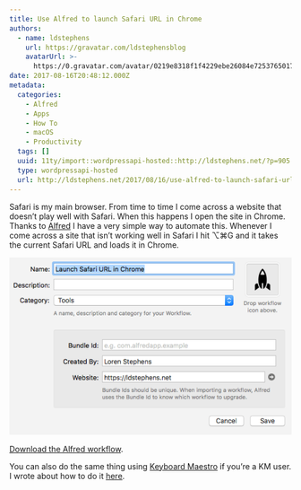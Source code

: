 ```yaml
---
title: Use Alfred to launch Safari URL in Chrome
authors:
  - name: ldstephens
    url: https://gravatar.com/ldstephensblog
    avatarUrl: >-
      https://0.gravatar.com/avatar/0219e8318f1f4229ebe26084e7253765017f43ca0c631be37dc6d0b8ad6e40a4?s=96&d=identicon&r=G
date: 2017-08-16T20:48:12.000Z
metadata:
  categories:
    - Alfred
    - Apps
    - How To
    - macOS
    - Productivity
  tags: []
  uuid: 11ty/import::wordpressapi-hosted::http://ldstephens.net/?p=905
  type: wordpressapi-hosted
  url: http://ldstephens.net/2017/08/16/use-alfred-to-launch-safari-url-in-chrome/
---
```

Safari is my main browser. From time to time I come across a website that doesn’t play well with Safari. When this happens I open the site in Chrome. Thanks to [Alfred](https://www.alfredapp.com/) I have a very simple way to automate this. Whenever I come across a site that isn’t working well in Safari I hit ⌥⌘G and it takes the current Safari URL and loads it in Chrome.

![](assets/screenshot-of-alfred-preferenc-1FBuewylQgWX.png)

[Download the Alfred workflow](https://ldstepblog.wordpress.com/wp-content/uploads/2017/08/launch-safari-url-in-chrome.zip).

You can also do the same thing using [Keyboard Maestro](https://www.keyboardmaestro.com/main/) if you’re a KM user. I wrote about how to do it [here](http://ldstephens.net/2017/07/21/open-safari-url-in-chrome-keyboard-maestro/).